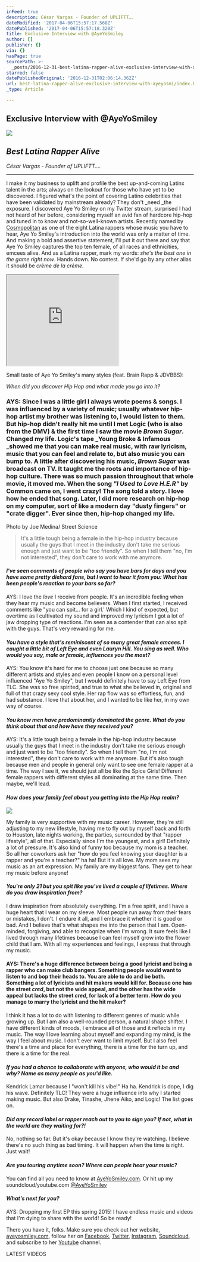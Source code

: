 ```yaml
---
inFeed: true
description: César Vargas - Founder of UPLIFTT….
dateModified: '2017-04-06T15:57:17.568Z'
datePublished: '2017-04-06T15:57:18.320Z'
title: Exclusive Interview with @AyeYoSmiley
author: []
publisher: {}
via: {}
hasPage: true
sourcePath: >-
  _posts/2016-12-31-best-latina-rapper-alive-exclusive-interview-with-ayeyosmi.md
starred: false
datePublishedOriginal: '2016-12-31T02:06:14.362Z'
url: best-latina-rapper-alive-exclusive-interview-with-ayeyosmi/index.html
_type: Article

---
```

## Exclusive Interview with @AyeYoSmiley
![](https://the-grid-user-content.s3-us-west-2.amazonaws.com/94c33911-cc6f-4b8f-8da6-c402cd8797cf.jpg)

## _Best Latina Rapper Alive_

_César Vargas - Founder of UPLIFTT...._

---

I make it my business to uplift and profile the best up-and-coming Latinx talent in the arts; always on the lookout for those who have yet to be discovered. I figured what's the point of covering Latino celebrities that have been validated by mainstream already? They don't _need _the exposure. I discovered Aye Yo Smiley on my Twitter stream, surprised I had not heard of her before, considering myself an avid fan of hardcore hip-hop and tuned in to know and not-so-well-known artists. Recently named by [Cosmopolitan][0] as one of the eight Latina rappers whose music you have to hear, Aye Yo Smiley's introduction into the world was only a matter of time. And making a bold and assertive statement, I'll put it out there and say that Aye Yo Smiley captures the top ten female, of all races and ethnicities, emcees alive. And as a Latina rapper, mark my words: _she's the best one in the game right now_. Hands down. No contest. If she'd go by any other alias it should be _crème de la crème._

<iframe src="https://the-grid.github.io/ed-userhtml/?g=eJx9jkFrwkAQhe_-imEP3poNWK1tNwse0ipYAlZaclyTibt010k3q6H-ehOFCh68vW-Y9_iEqbxyCI0vEqZDqJsXzmur_tBHB-OQooIcP5gSiU_j-Hkcj58YtKYMOmGTx5iBRrPVIWGjSQfnsQ35En3COm5x82OCspbaam9tU3jEHTg63p5uWAp-EZMDUUuhQHusroJXs38nOctTyDP4_Fgs0xweYPi7p_D6Pc9msJ6nq_TCgivZWZKDO6PbyljXMPkOb304d2h3p8HkVx_7x0jwWg5OpoNxng" height="244" style=""></iframe>

Small taste of Aye Yo Smiley's many styles (feat. Brain Rapp & JDVBBS):

_When did you discover Hip Hop and what made you go into it?_

### AYS: Since I was a little girl I always wrote poems & songs. I was influenced by a variety of music; usually whatever hip-hop artist my brother was listening to, I would listen to them. But hip-hop didn't really hit me until I met Logic (who is also from the DMV) & the first time I saw the movie _Brown Sugar_. Changed my life. Logic's tape _Young Broke & Infamous _showed me that you can make real music, with raw lyricism, music that you can feel and relate to, but also music you can bump to. A little after discovering his music, _Brown Sugar_ was broadcast on TV. It taught me the roots and importance of hip-hop culture. There was so much passion throughout that whole movie, it moved me. When the song _"I Used to Love H.E.R"_ by Common came on, I went crazy! The song told a story. I love how he ended that song. Later, I did more research on hip-hop on my computer, sort of like a modern day "dusty fingers" or "crate digger". Ever since then, hip-hop changed my life.

Photo by Joe Medina/ Street Science

> It's a little tough being a female in the hip-hop industry because usually the guys that I meet in the industry don't take me serious enough and just want to be "too friendly". So when I tell them "no, I'm not interested", they don't care to work with me anymore.

#### _I've seen comments of people who say you have bars for days and you have some pretty diehard fans, but I want to hear it from you: What has been people's reaction to your bars so far?_

AYS: I love the _love_ I receive from people. It's an incredible feeling when they hear my music and become believers. When I first started, I received comments like "you can spit... for a girl.' Which I kind of expected, but overtime as I cultivated my sound and improved my lyricism I got a lot of jaw dropping type of reactions. I'm seen as a contender that can also spit with the guys. That's very rewarding for me.

#### _You have a style that's reminiscent of so many great female emcees. I caught a little bit of Left Eye and even Lauryn Hill. You sing as well. Who would you say, male or female, influences you the most?_

AYS: You know it's hard for me to choose just one because so many different artists and styles and even people I know on a personal level influenced "Aye Yo Smiley", but I would definitely have to say Left Eye from TLC. She was so free spirited, and true to what she believed in, original and full of that crazy sexy cool style. Her rap flow was so effortless, fun, and had substance. I love that about her, and I wanted to be like her, in my own way of course.

#### _You know men have predominantly dominated the genre. What do you think about that and how have they received you?_

AYS: It's a little tough being a female in the hip-hop industry because usually the guys that I meet in the industry don't take me serious enough and just want to be "too friendly". So when I tell them "no, I'm not interested", they don't care to work with me anymore. But it's also tough because men and people in general only want to see one female rapper at a time. The way I see it, we should just all be like the Spice Girls! Different female rappers with different styles all dominating at the same time. Then maybe, we'll lead.

#### _How does your family feel about you getting into the Hip Hop realm?_
![](https://the-grid-user-content.s3-us-west-2.amazonaws.com/82482d41-167b-42ae-93bf-fe06f4e89f67.jpg)

My family is very supportive with my music career. However, they're still adjusting to my new lifestyle, having me to fly out by myself back and forth to Houston, late nights working, the parties, surrounded by that "rapper lifestyle", all of that. Especially since I'm the youngest, and a girl! Definitely a lot of pressure. It's also kind of funny too because my mom is a teacher. So all her coworkers ask her "how do you feel knowing your daughter is a rapper and you're a teacher?" ha ha! But it's all love. My mom sees my music as an art expression. My family are my biggest fans. They get to hear my music before anyone!

#### _You're only 21 but you spit like you've lived a couple of lifetimes. Where do you draw inspiration from?_

I draw inspiration from absolutely everything. I'm a free spirit, and I have a huge heart that I wear on my sleeve. Most people run away from their fears or mistakes, I don't. I endure it all, and I embrace it whether it is good or bad. And I believe that's what shapes me into the person that I am. Open-minded, forgiving, and able to recognize when I'm wrong. It sure feels like I lived through many lifetimes because I can feel myself grow into the flower child that I am. With all my experiences and feelings, I express that through my music.

#### AYS: There's a huge difference between being a good lyricist and being a rapper who can make club bangers. Something people would want to listen to and bop their heads to. You are able to do and be both. Something a lot of lyricists and hit makers would kill for. Because one has the street _cred_, but not the wide appeal, and the other has the wide appeal but lacks the street _cred_, for lack of a better term. How do you manage to marry the lyricist and the hit maker?

I think it has a lot to do with listening to different genres of music while growing up. But I am also a well-rounded person, a natural shape shifter. I have different kinds of moods, I embrace all of those and it reflects in my music. The way I love learning about myself and expanding my mind, is the way I feel about music. I don't ever want to limit myself. But I also feel there's a time and place for everything, there is a time for the turn up, and there is a time for the real.

#### _If you had a chance to collaborate with anyone, who would it be and why? Name as many people as you'd like._

Kendrick Lamar because I "won't kill his vibe!" Ha ha. Kendrick is dope, I dig his wave. Definitely TLC! They were a huge influence into why I started making music. But also Drake, Tinashe, Jhene Aiko, and Logic! The list goes on.

#### _Did any record label or rapper reach out to you to sign you? If not, what in the world are they waiting for?!_

No, nothing so far. But it's okay because I know they're watching. I believe there's no such thing as bad timing. It will happen when the time is right. Just wait!

#### _Are you touring anytime soon? Where can people hear your music?_

You can find all you need to know at [AyeYoSmiley.com][1]. Or hit up my soundcloud/youtube.com [@AyeYoSmiley][2]

#### _What's next for you?_

AYS: Dropping my first EP this spring 2015! I have endless music and videos that I'm dying to share with the world! So be ready!

There you have it, folks. Make sure you check out her website, [ayeyosmiley.com][1], follow her on [Facebook][3], [Twitter][4], [Instagram][5], [Soundcloud][2], and subscribe to her [Youtube][6] channel.

LATEST VIDEOS

[0]: http://www.cosmopolitan.com/entertainment/music/news/a37940/8-latina-rappers-who-are-killing-it/
[1]: http://ayeyosmiley.com/
[2]: https://soundcloud.com/ayeyosmiley
[3]: https://www.facebook.com/AyeYoSmiley
[4]: https://twitter.com/AyeYoSmiley
[5]: https://instagram.com/ayeyosmiley
[6]: https://www.youtube.com/channel/UClZsspgrZot7dO1qqk6yD7w